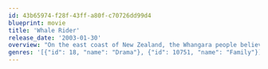 ```yaml
---
id: 43b65974-f28f-43ff-a80f-c70726dd99d4
blueprint: movie
title: 'Whale Rider'
release_date: '2003-01-30'
overview: "On the east coast of New Zealand, the Whangara people believe their presence there dates back a thousand years or more to a single ancestor, Paikea, who escaped death when his canoe capsized by riding to shore on the back of a whale. From then on, Whangara chiefs, always the first-born, always male, have been considered Paikea's direct descendants. Pai, an 11-year-old girl in a patriarchal New Zealand tribe, believes she is destined to be the new chief. But her grandfather Koro is bound by tradition to pick a male leader. Pai loves Koro more than anyone in the world, but she must fight him and a thousand years of tradition to fulfill her destiny."
genres: '[{"id": 18, "name": "Drama"}, {"id": 10751, "name": "Family"}]'
---
```

